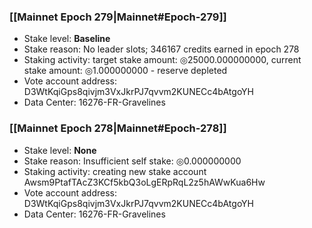 ### [[Mainnet Epoch 279|Mainnet#Epoch-279]]
* Stake level: **Baseline**
* Stake reason: No leader slots; 346167 credits earned in epoch 278
* Staking activity: target stake amount: ◎25000.000000000, current stake amount: ◎1.000000000 - reserve depleted
* Vote account address: D3WtKqiGps8qivjm3VxJkrPJ7qvvm2KUNECc4bAtgoYH
* Data Center: 16276-FR-Gravelines
### [[Mainnet Epoch 278|Mainnet#Epoch-278]]
* Stake level: **None**
* Stake reason: Insufficient self stake: ◎0.000000000
* Staking activity: creating new stake account Awsm9PtafTAcZ3KCf5kbQ3oLgERpRqL2z5hAWwKua6Hw
* Vote account address: D3WtKqiGps8qivjm3VxJkrPJ7qvvm2KUNECc4bAtgoYH
* Data Center: 16276-FR-Gravelines